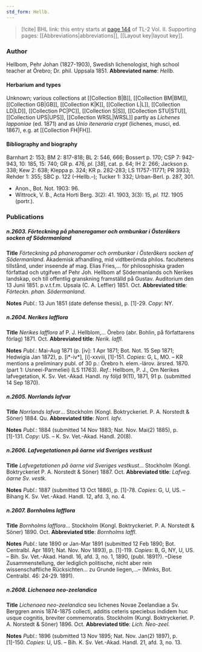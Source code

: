 ```yaml
---
std_form: Hellb.
---
```


> [!cite] BHL link: this entry starts at [page 144](https://www.biodiversitylibrary.org/page/33068386) of TL-2 Vol. II.
> Supporting pages: [[Abbreviations|abbreviations]], [[Layout key|layout key]].

### Author

Hellbom, Pehr Johan (1827-1903), Swedish lichenologist, high school teacher at Örebro; Dr. phil. Uppsala 1851. 
**Abbreviated name**: *Hellb.*

#### Herbarium and types

Unknown; various collections at [[Collection B|B]], [[Collection BM|BM]], [[Collection GB|GB]], [[Collection K|K]], [[Collection L|L]], [[Collection LD|LD]], [[Collection PC|PC]], [[Collection S|S]], [[Collection STU|STU]], [[Collection UPS|UPS]], [[Collection WRSL|WRSL]] partly as *Lichenes lapponiae* (ed. 1871) and as *Unio iteneraria crypt* (lichenes, musci, ed. 1867), e.g. at [[Collection FH|FH]].

#### Bibliography and biography

Barnhart 2: 153; BM 2: 817-818; BL 2: 546, 666; Bossert p. 170; CSP 7: 942-943, 10: 185, 15: 740; GR p. 476, *pl*. \[*38*\], cat. p. 64; IH 2: 266; Jackson p. 338; Kew 2: 638; Kleppa p. 324; KR p. 282-283; LS 11757-11771; PR 3933; Rehder 1: 355; SBC p. 122 (–Hellb.–); Tucker 1: 332; Urban-Berl. p. 287, 301.
- Anon., Bot. Not. 1903: 96.
- Wittrock, V. B., Acta Horti Berg. 3(2): 41. 1903, 3(3): 15, *pl. 112*. 1905 (portr.).

### Publications

##### n.2603. Förteckning på phanerogamer och ormbunkar i Österåkers socken af Södermanland

**Title**
*Förteckning på phanerogamer och ormbunkar i Österåkers socken af Södermanland*. Akademisk afhandling, mid vidtberömda philos. facultetens tillstånd, under inseende af mag. Elias Fries,... för philosophiska graden författad och utgifven af Pehr Joh. Hellbom af Södermanlands och Nerikes landskap, och till offentlig granskning framställd på Gustav. Auditorium den 13 Junii 1851. p.v.t.f.m. Upsala (C. A. Leffler) 1851. Oct.
**Abbreviated title**: *Förteckn. phan. Södermanland*.

**Notes**
*Publ*.: 13 Jun 1851 (date defense thesis), p. \[1\]-29. *Copy*: NY.

##### n.2604. Nerikes lafflora

**Title**
*Nerikes lafflora* af P. J. Hellblom,... Örebro (abr. Bohlin, på författarens förlag) 1871. Oct.
**Abbreviated title**: *Nerik. laffl.*

**Notes**
*Publ*.: Mai-Aug 1871 (p. \[iv\]: 1 Apr 1871; Bot. Not. 15 Sep 1871; Hedwigia Jan 1872), p. \[i\*-iv\*\], \[i\]-xxviii, \[1\]-151. *Copies*: G, L, MO. – KR mentions a preliminary publ. of 30 p.: Örebro h. elem.-lärov. ärsred. 1870. (part 1: Usneei-Parmeliei) (LS 11763).
*Ref*.: Hellbom, P. J., Om Nerikes lafvegetation, K. Sv. Vet.-Akad. Handl. ny följd 9(11), 1871, 91 p. (submitted 14 Sep 1870).

##### n.2605. Norrlands lafvar

**Title**
*Norrlands lafvar*... Stockholm (Kongl. Boktryckeriet. P. A. Norstedt & Söner) 1884. Qu.
**Abbreviated title**: *Norrl. lafv.*

**Notes**
*Publ*.: 1884 (submitted 14 Nov 1883; Nat. Nov. Mai(2) 1885), p. \[1\]-131. *Copy*: US. – K. Sv. Vet.-Akad. Handl. 20(8).

##### n.2606. Lafvegetationen på öarne vid Sveriges vestkust

**Title**
*Lafvegetationen på öarne vid Sveriges vestkust*... Stockholm (Kongl. Boktryckeriet P. A. Norstedt & Söner) 1887. Oct.
**Abbreviated title**: *Lafveg. öarne Sv. vestk.*

**Notes**
*Publ*.: 1887 (submitted 13 Oct 1886), p. \[1\]-78. *Copies*: G, U, US. – Bihang K. Sv. Vet.-Akad. Handl. 12, afd. 3, no. 4.

##### n.2607. Bornholms lafflora

**Title**
*Bornholms lafflora*... Stockholm (Kongl. Boktryckeriet. P. A. Norstedt & Söner) 1890. Oct.
**Abbreviated title**: *Bornholms laffl.*

**Notes**
*Publ*.: late 1890 or Jan-Mar 1891 (submitted 12 Feb 1890; Bot. Centralbl. Apr 1891; Nat. Nov. Nov 1893), p. \[1\]-119. *Copies*: B, G, NY, U, US. – Bih. Sv. Vet.-Akad. Handl. 16, afd. 3, no. 1, 1890, (publ. 1891?). –Diese Zusammenstellung, der lediglich politische, nicht aber rein wissenschaftliche Rücksichten... zu Grunde liegen,...– (Minks, Bot. Centralbl. 46: 24-29. 1891).

##### n.2608. Lichenaea neo-zeelandica

**Title**
*Lichenaea neo-zeelandica* seu lichenes Novae Zeelandiae a Sv. Berggren annis 1874-1875 collecti, additis ceteris speciebus indidem huc usque cognitis, breviter commemoratis. Stockholm (Kungl. Boktryckeriet. P. A. Norstedt & Söner) 1896. Oct.
**Abbreviated title**: *Lich. Neo-zeel.*

**Notes**
*Publ*.: 1896 (submitted 13 Nov 1895; Nat. Nov. Jan(2) 1897), p. \[1\]-150. *Copies*: U, US. – Bih. K. Sv. Vet.-Akad. Handl. 21, afd. 3, no. 13.

